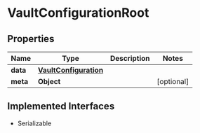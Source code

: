 

# VaultConfigurationRoot


## Properties

Name | Type | Description | Notes
------------ | ------------- | ------------- | -------------
**data** | [**VaultConfiguration**](VaultConfiguration.md) |  | 
**meta** | **Object** |  |  [optional]


## Implemented Interfaces

* Serializable


